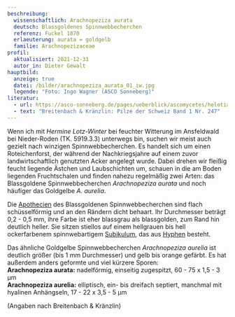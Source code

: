 ```yaml
---
beschreibung:
  wissenschaftlich: Arachnopeziza aurata
  deutsch: Blassgoldenes Spinnwebbecherchen
  referenz: Fuckel 1870
  erlaeuterung: aurata = goldgelb
  familie: Arachnopezizaceae
profil:
  aktualisiert: 2021-12-31
  autor_in: Dieter Gewalt
hauptbild:
  anzeige: true
  datei: /bilder/arachnopeziza_aurata_01_iw.jpg
  legende: "Foto: Ingo Wagner (ASCO Sonneberg)"
literatur:
  - url: https://asco-sonneberg.de/pages/ueberblick/ascomycetes/helotiales/arachnopezizaceae/arachnopeziza.php
  - text: "Breitenbach & Kränzlin: Pilze der Schweiz Band 1 Nr. 247"
---
```

Wenn ich mit *Hermine Lotz-Winter* bei feuchter Witterung im Ansfeldwald bei Nieder-Roden (TK. 5919.3.3) unterwegs bin, suchen wir meist auch gezielt nach winzigen Spinnwebbecherchen. Es handelt sich um einen Roteichenforst, der während der Nachkriegsjahre auf einem zuvor landwirtschaftlich genutzten Acker angelegt wurde. Dabei drehen wir fleißig feucht liegende Ästchen und Laubschichten um, schauen in die am Boden liegenden Fruchtschalen und finden nahezu regelmäßig zwei Arten: das Blassgoldene Spinnwebbecherchen *Arachnopeziza aurata* und noch häufiger das Goldgelbe *A. aurelia*.

Die [Apothecien](Apothecien "Glossar") des Blassgoldenen Spinnwebbecherchen sind flach schüsselförmig und an den Rändern dicht behaart.  Ihr Durchmesser beträgt 0,2 - 0,5 mm, ihre Farbe ist eher blassgrau als blassgolden, zum Rand hin deutlich heller. Sie sitzen stiellos auf einem hellgrauen bis hell ockerfarbenem spinnwebartigem [Subikulum](Subikulum "Glossar"), das aus [Hyphen](Hyphen "Glossar") besteht. 

Das ähnliche Goldgelbe Spinnwebbecherchen *Arachnopeziza aurelia* ist deutlich größer (bis 1 mm Durchmesser) und gelb bis orange gefärbt. Es hat außerdem anders geformte und viel kürzere Sporen:\
**Arachnopeziza aurata:** nadelförmig, einseitig zugespitzt, 60 - 75 x 1,5 - 3 µm\
**Arachnopeziza aurelia:** elliptisch, ein- bis dreifach septiert, manchmal mit hyalinen Anhängseln, 17 - 22 x 3,5 - 5 µm

(Angaben nach Breitenbach & Kränzlin)